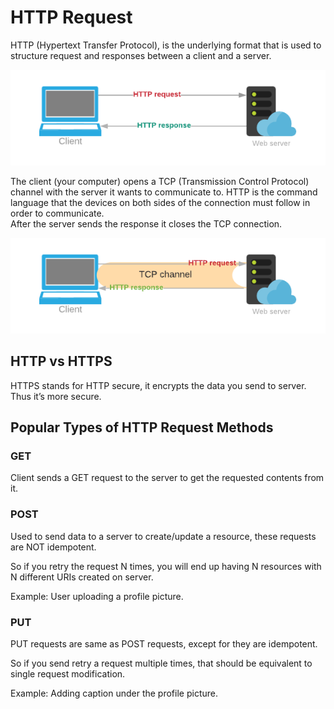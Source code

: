 <h1>HTTP Request</h1>
  <p>HTTP (Hypertext Transfer Protocol), is the underlying format that is used to structure request and responses between a client and a server.</p>
  <img src="img/HTTP.png">
  <p>The client (your computer) opens a TCP (Transmission Control Protocol) channel with the server it wants to communicate to. HTTP is the command language that the devices on both sides of the connection must follow in order to communicate. <br/>After the server sends the response it closes the TCP connection.</p>
  <img src="img/TCP.png">
  
  <h2>HTTP vs HTTPS</h2>
    <p>HTTPS stands for HTTP secure, it encrypts the data you send to server. Thus it’s more secure.</p>
  
  <h2>Popular Types of HTTP Request Methods</h2>
    <h3>GET</h3>
      <p>Client sends a GET request to the server to get the requested contents from it. </p>
    <h3>POST</h3>
      <p>Used to send data to a server to create/update a resource, these requests are NOT idempotent.</p>
      <p>So if you retry the request N times, you will end up having N resources with N different URIs created on server.</p>
      <p>Example: User uploading a profile picture.</p>
    <h3>PUT</h3>
      <p>PUT requests are same as POST requests, except for they are idempotent.</p>
      <p>So if you send retry a request multiple times, that should be equivalent to single request modification.</p>
      <p>Example: Adding caption under the profile picture.</p>
    
    
  
  

  
  
  